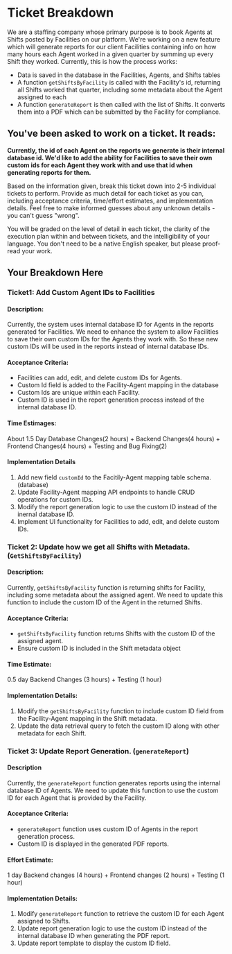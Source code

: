 # Ticket Breakdown
We are a staffing company whose primary purpose is to book Agents at Shifts posted by Facilities on our platform. We're working on a new feature which will generate reports for our client Facilities containing info on how many hours each Agent worked in a given quarter by summing up every Shift they worked. Currently, this is how the process works:

- Data is saved in the database in the Facilities, Agents, and Shifts tables
- A function `getShiftsByFacility` is called with the Facility's id, returning all Shifts worked that quarter, including some metadata about the Agent assigned to each
- A function `generateReport` is then called with the list of Shifts. It converts them into a PDF which can be submitted by the Facility for compliance.

## You've been asked to work on a ticket. It reads:

**Currently, the id of each Agent on the reports we generate is their internal database id. We'd like to add the ability for Facilities to save their own custom ids for each Agent they work with and use that id when generating reports for them.**


Based on the information given, break this ticket down into 2-5 individual tickets to perform. Provide as much detail for each ticket as you can, including acceptance criteria, time/effort estimates, and implementation details. Feel free to make informed guesses about any unknown details - you can't guess "wrong".


You will be graded on the level of detail in each ticket, the clarity of the execution plan within and between tickets, and the intelligibility of your language. You don't need to be a native English speaker, but please proof-read your work.

## Your Breakdown Here

### Ticket1: Add Custom Agent IDs to Facilities

#### Description:
Currently, the system uses internal database ID for Agents in the reports generated for Facilities.
We need to enhance the system to allow Facilities to save their own custom IDs for the Agents they work with.
So these new custom IDs will be used in the reports instead of internal database IDs.

#### Acceptance Criteria:
- Facilities can add, edit, and delete custom IDs for Agents.
- Custom Id field is added to the Facility-Agent mapping in the database
- Custom Ids are unique within each Facility.
- Custom ID is used in the report generation process instead of the internal database ID.

#### Time Estimages:
About 1.5 Day
Database Changes(2 hours) + Backend Changes(4 hours) + Frontend Changes(4 hours) + Testing and Bug Fixing(2)

#### Implementation Details
1. Add new field `customId` to the Facitily-Agent mapping table schema. (database)
2. Update Facility-Agent mapping API endpoints to handle CRUD operations for custom IDs.
3. Modify the report generation logic to use the custom ID instead of the inernal database ID.
4. Implement UI functionality for Facilities to add, edit, and delete custom IDs.



### Ticket 2: Update how we get all Shifts with Metadata. (`GetShiftsByFacility`)

#### Description:
Currently, `getShiftsByFacility` function is returning shifts for Facility, including some metadata about the assigned agent.
We need to update this function to include the custom ID of the Agent in the returned Shifts.

#### Acceptance Criteria:
- `getShiftsByFacility` function returns Shifts with the custom ID of the assigned agent.
- Ensure custom ID is included in the Shift metadata object

#### Time Estimate:
0.5 day
Backend Changes (3 hours) + Testing (1 hour)

#### Implementation Details:

1. Modify the `getShiftsByFacility` function to include custom ID field from the Facility-Agent mapping in the Shift metadata.
2. Update the data retrieval query to fetch the custom ID along with other metadata for each Shift.

### Ticket 3: Update Report Generation. (`generateReport`)

#### Description
Currently, the `generateReport` function generates reports using the internal database ID of Agents.
We need to update this function to use the custom ID for each Agent that is provided by the Facility.

#### Acceptance Criteria:

- `generateReport` function uses custom ID of Agents in the report generation process.
- Custom ID is displayed in the generated PDF reports.

#### Effort Estimate:
1 day
Backend changes (4 hours) + Frontend changes (2 hours) + Testing (1 hour)

#### Implementation Details:

1. Modify `generateReport` function to retrieve the custom ID for each Agent assigned to Shifts.
2. Update report generation logic to use the custom ID instead of the internal database ID when generating the PDF report.
3. Update report template to display the custom ID field.
